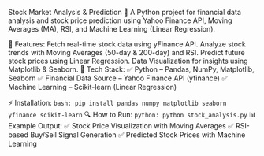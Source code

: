 Stock Market Analysis & Prediction
🚀 A Python project for financial data analysis and stock price prediction using Yahoo Finance API, Moving Averages (MA), RSI, and Machine Learning (Linear Regression).

📌 Features:
Fetch real-time stock data using yFinance API.
Analyze stock trends with Moving Averages (50-day & 200-day) and RSI.
Predict future stock prices using Linear Regression.
Data Visualization for insights using Matplotlib & Seaborn.
📂 Tech Stack:
✅ Python – Pandas, NumPy, Matplotlib, Seaborn
✅ Financial Data Source – Yahoo Finance API (yfinance)
✅ Machine Learning – Scikit-learn (Linear Regression)

⚡ Installation:
```bash: pip install pandas numpy matplotlib seaborn yfinance scikit-learn```
🔍 How to Run:
```python: python stock_analysis.py```
📊 Example Output:
✅ Stock Price Visualization with Moving Averages
✅ RSI-based Buy/Sell Signal Generation
✅ Predicted Stock Prices with Machine Learning
